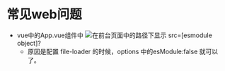 # 常见web问题
- vue中的App.vue组件中 <img src="./assets/logo.png"/>在前台页面中的路径下显示 src=[esmodule object]?
  - 原因是配置 file-loader 的时候，options 中的esModule:false 就可以了。